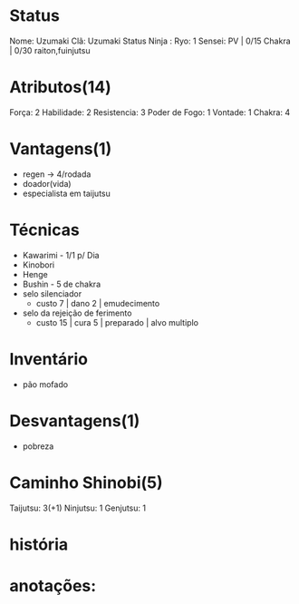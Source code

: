 # Status
Nome:  Uzumaki
Clã:  Uzumaki
Status Ninja : 
Ryo:  1
Sensei: 
PV | 0/15
Chakra | 0/30
raiton,fuinjutsu

# Atributos(14)
Força: 2
Habilidade: 2
Resistencia: 3
Poder de Fogo: 1
Vontade: 1
Chakra: 4
# Vantagens(1)
- regen -> 4/rodada
- doador(vida)
- especialista em taijutsu

# Técnicas
- Kawarimi - 1/1 p/ Dia
- Kinobori
- Henge
- Bushin - 5 de chakra
- selo silenciador
  - custo 7 | dano 2 | emudecimento
- selo da rejeição de ferimento
  - custo 15 | cura 5 | preparado | alvo multiplo

# Inventário
- pão mofado

# Desvantagens(1)
- pobreza

# Caminho Shinobi(5) 
Taijutsu: 3(+1)
Ninjutsu: 1
Genjutsu: 1

# história


# anotações:
